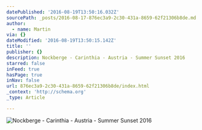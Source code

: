 ```yaml
---
datePublished: '2016-08-19T13:50:16.032Z'
sourcePath: _posts/2016-08-17-876ec3a9-2c30-431a-8659-62f21306b8de.md
author:
  - name: Martin
via: {}
dateModified: '2016-08-19T13:50:15.142Z'
title: ''
publisher: {}
description: Nockberge - Carinthia - Austria - Summer Sunset 2016
starred: false
inFeed: true
hasPage: true
inNav: false
url: 876ec3a9-2c30-431a-8659-62f21306b8de/index.html
_context: 'http://schema.org'
_type: Article

---
```

![Nockberge - Carinthia - Austria - Summer Sunset 2016](https://the-grid-user-content.s3-us-west-2.amazonaws.com/908d188a-ccbc-49e1-bebf-fe5ea8858d2e.jpg)
